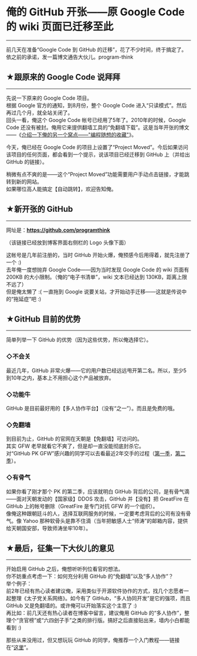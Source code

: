 # 俺的 GitHub 开张——原 Google Code 的 wiki 页面已迁移至此 

-----

 前几天在准备“Google Code 到 GitHub 的迁移”，花了不少时间，终于搞定了。依之前的承诺，发一篇博文通告大伙儿。program-think  
   
 ## ★跟原来的 Google Code 说拜拜
---------------------

  
 先说一下原来的 Google Code 项目。  
 根据 Google 官方的通知，到8月份，整个 Google Code 进入“只读模式”。然后再过几个月，就全站关闭了。  
 回头一看，俺这个 Google Code 帐号已经用了5年了。2010年的时候，Google Code 还没有被封。俺用它来提供翻墙工具的“免翻墙下载”。这是当年开张的博文——《[介绍一下俺的另一个窝点——"编程随想的收藏"](http://program-think.blogspot.com/2010/08/my-shared-favorites.html)》。  
   
 今天，俺已经在 Google Code 的项目上设置了“Project Moved”。今后如果访问该项目的任何页面，都会看到一个提示，说该项目已经迁移到 GitHub 上（并给出 GitHub 的链接）。  
   
 稍微有点不爽的是——这个“Project Moved”功能需要用户手动点击链接，才能跳转到新的网站。  
 如果哪位高人能搞定【自动跳转】，欢迎告知俺。  
   
 ## ★新开张的 GitHub
------------

  
 网址是：**<https://github.com/programthink>** 
   
 （该链接已经放到博客界面右侧栏的 Logo 头像下面）  
   
 这帐号是几年前注册的，当时 GitHub 开始火爆，俺预感今后用得着，就先注册了一个 :)  
 去年俺一度想抛弃 Google Code——因为当时发现 Google Code 的 wiki 页面有 200KB 的大小限制。（俺的“电子书清单”，wiki 文本已经达到 130KB，距离上限不远了）  
 但是俺太懒了 :( 一直拖到 Google 说要关站，才开始动手迁移——这就是传说中的“拖延症”吧 :)  
   
 ## ★GitHub 目前的优势
-------------

  
 简单列举一下 GitHub 的优势（因为这些优势，所以俺选择它）。  
   
 ### ◇不会关

  
 最近几年，GitHub 非常火爆——它的用户数已经远远甩开第二名。所以，至少5到10年之内，基本上不用担心这个产品被放弃。  
   
 ### ◇功能牛

  
 GitHub 是目前最好用的【多人协作平台】（没有“之一”）。而且是免费的哦。  
   
 ### ◇免翻墙

  
 到目前为止，GitHub 的官网在天朝是【免翻墙】可访问的。  
 其实 GFW 老早就看它不爽了，但是却一直没能彻底封杀它。  
 对“GitHub PK GFW”感兴趣的同学可以去看最近2年交手的过程（[第一季](http://program-think.blogspot.com/2013/02/weekly-share-39.html)，[第二季](http://program-think.blogspot.com/2015/03/weekly-share-82.html)）。  
   
 ### ◇有骨气

  
 如果你看了刚才那个 PK 的第二季，应该就明白 GitHub 背后的公司，是有骨气滴——面对天朝发动的【国家级】DDOS 攻击，GitHub 并【没有】把 GreatFire 在 GitHub 上的帐号删除（GreatFire 是专门对抗 GFW 的一个组织）。  
 像俺这种跟朝廷斗的人，选择互联网服务的时候，一定要考虑背后的公司有没有骨气。像 Yahoo 那种软骨头是靠不住滴（当年把敏感人士“师涛”的邮箱内容，提供给天朝国安部，导致师涛坐牢10年）。  
   
 ## ★最后，征集一下大伙儿的意见
--------------

  
 开始启用 GitHub 之后，俺想听听列位看官的想法。  
 你不妨重点考虑一下：如何充分利用 GitHub 的“免翻墙”以及“多人协作”？  
 举个例子：  
 前2年已经有热心读者建议俺，采用类似于开源软件协作的方式，找几个志愿者一起整理《太子党关系网络》。如今有了 GitHub，“多人协同开发”是它的强项，而且 GitHub 又是免翻墙的。或许俺可以开始落实这个主意了 :)  
 再比如：前几天还有热心读者在博客中留言，建议俺用 GitHub 的“多人协作”，整理个“贪官榜”或“六四刽子手”之类的排行版。搞好之后直接贴出来，墙内小白都能看到 :)  
   
 那些从来没用过，但又想玩玩 GitHub 的同学，俺推荐一个入门教程——链接在“[这里](http://www.worldhello.net/gotgithub/)”。 